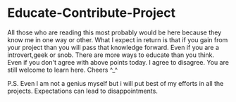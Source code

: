 # Educate-Contribute-Project
All those who are reading this most probably would be here because they know me in one way or other. 
What I expect in return is that if you gain from your project than you will pass that knowledge forward. 
Even if you are a introvert,geek or snob. There are more ways to educate than you think.
Even if you don't agree with above points today. I agree to disagree. You are still welcome to learn here.
Cheers ^_^

P.S. Even I am not a genius myself but i will put best of my efforts in all the projects. Expectations can lead to disappointments.
